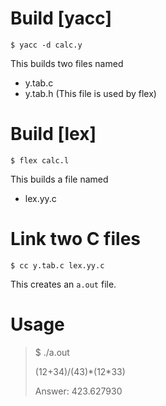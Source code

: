 # Build [yacc]
`$ yacc -d calc.y`

This builds two files named
* y.tab.c
* y.tab.h (This file is used by flex)

# Build [lex]
`$ flex calc.l`

This builds a file named
* lex.yy.c

# Link two C files
`$ cc y.tab.c lex.yy.c`

This creates an `a.out` file.

# Usage
> $ ./a.out 
>
>   (12+34)/(43)\*(12\*33)
>
>   Answer: 423.627930